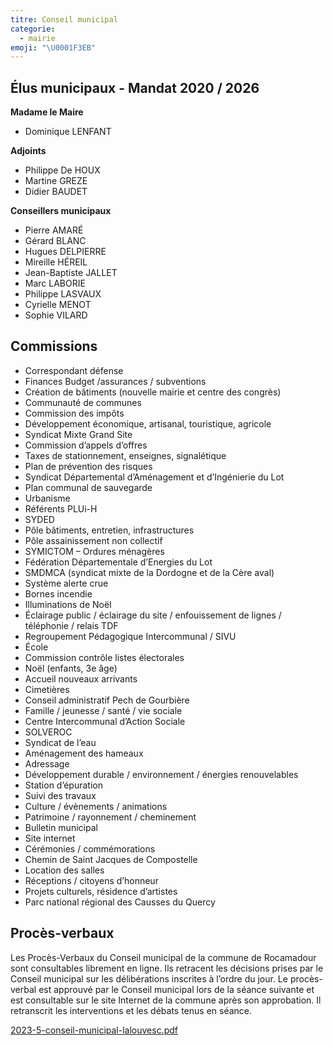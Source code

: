 ```yaml
---
titre: Conseil municipal
categorie:
  - mairie
emoji: "\U0001F3EB"
---
```


## Élus municipaux - Mandat 2020 / 2026

**Madame le Maire**

* Dominique LENFANT

**Adjoints**

* Philippe De HOUX
* Martine GREZE
* Didier BAUDET

**Conseillers municipaux**

* Pierre AMARÉ
* Gérard BLANC
* Hugues DELPIERRE
* Mireille HÉREIL
* Jean-Baptiste JALLET
* Marc LABORIE
* Philippe LASVAUX
* Cyrielle MENOT
* Sophie VILARD

## Commissions

* Correspondant défense
* Finances Budget /assurances / subventions
* Création de bâtiments (nouvelle mairie et centre des congrès)
* Communauté de communes
* Commission des impôts
* Développement économique, artisanal, touristique, agricole
* Syndicat Mixte Grand Site
* Commission d’appels d’offres
* Taxes de stationnement, enseignes, signalétique
* Plan de prévention des risques
* Syndicat Départemental d’Aménagement et d’Ingénierie du Lot
* Plan communal de sauvegarde
* Urbanisme
* Référents PLUi-H
* SYDED
* Pôle bâtiments, entretien, infrastructures
* Pôle assainissement non collectif
* SYMICTOM – Ordures ménagères
* Fédération Départementale d’Energies du Lot
* SMDMCA (syndicat mixte de la Dordogne et de la Cère aval)
* Système alerte crue
* Bornes incendie
* Illuminations de Noël
* Éclairage public / éclairage du site / enfouissement de lignes / téléphonie / relais TDF
* Regroupement Pédagogique Intercommunal / SIVU
* École
* Commission contrôle listes électorales
* Noël (enfants, 3e âge)
* Accueil nouveaux arrivants
* Cimetières
* Conseil administratif Pech de Gourbière
* Famille / jeunesse / santé / vie sociale
* Centre Intercommunal d’Action Sociale
* SOLVEROC
* Syndicat de l’eau
* Aménagement des hameaux
* Adressage
* Développement durable / environnement / énergies renouvelables
* Station d’épuration
* Suivi des travaux
* Culture / évènements / animations
* Patrimoine / rayonnement / cheminement
* Bulletin municipal
* Site internet
* Cérémonies / commémorations
* Chemin de Saint Jacques de Compostelle
* Location des salles
* Réceptions / citoyens d’honneur
* Projets culturels, résidence d’artistes
* Parc national régional des Causses du Quercy

## Procès-verbaux

Les Procès-Verbaux du Conseil municipal de la commune de Rocamadour sont consultables librement en ligne. Ils retracent les décisions prises par le Conseil municipal sur les délibérations inscrites à l’ordre du jour. Le procès-verbal est approuvé par le Conseil municipal lors de la séance suivante et est consultable sur le site Internet de la commune après son approbation. Il retranscrit les interventions et les débats tenus en séance.

[2023-5-conseil-municipal-lalouvesc.pdf](/2023-5-conseil-municipal-lalouvesc.pdf "2023-5-conseil-municipal-lalouvesc.pdf")

